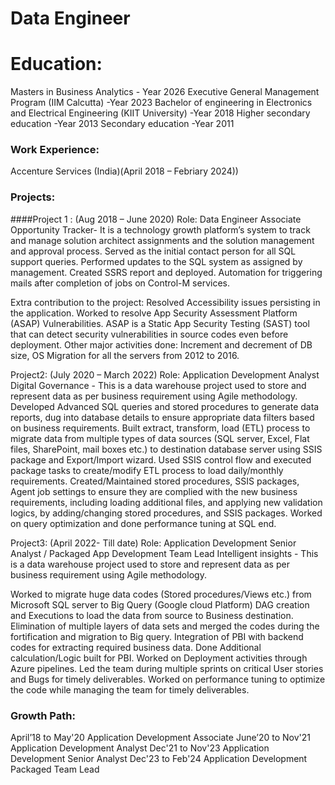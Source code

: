 # Data Engineer

# Education:
Masters in Business Analytics                                                         - Year 2026
Executive General Management Program (IIM Calcutta)				                          	-Year 2023
Bachelor of engineering in Electronics and Electrical Engineering (KIIT University)	 	-Year 2018
Higher secondary education								                                            -Year 2013
Secondary education									                                                  -Year 2011

### Work Experience:
Accenture Services (India)(April 2018 – Febriary 2024))

### Projects:
####Project 1 : (Aug 2018 – June 2020)
Role: Data Engineer Associate 
Opportunity Tracker- It is a technology growth platform’s system to track and manage solution architect assignments and the solution management and approval process.
Served as the initial contact person for all SQL support queries.
Performed updates to the SQL system as assigned by management.
Created SSRS report and deployed.
Automation for triggering mails after completion of jobs on Control-M services.

Extra contribution to the project: 
Resolved Accessibility issues persisting in the application.
Worked to resolve App Security Assessment Platform (ASAP) Vulnerabilities. ASAP is a Static App Security Testing (SAST) tool that can detect security vulnerabilities in source codes even before deployment.
Other major activities done: Increment and decrement of DB size, OS Migration for all the servers from 2012 to 2016.

Project2: (July 2020 – March 2022)
Role: Application Development Analyst 
Digital Governance - This is a data warehouse project used to store and represent data as per business requirement using Agile methodology. 
Developed Advanced SQL queries and stored procedures to generate data reports, dug into database details to ensure appropriate data filters based on business requirements.
Built extract, transform, load (ETL) process to migrate data from multiple types of data sources (SQL server, Excel, Flat files, SharePoint, mail boxes etc.) to destination database server using SSIS package and Export/Import wizard.
Used SSIS control flow and executed package tasks to create/modify ETL process to load daily/monthly requirements.
Created/Maintained stored procedures, SSIS packages, Agent job settings to ensure they are complied with the new business requirements, including loading additional files, and applying new validation logics, by adding/changing stored procedures, and SSIS packages.
Worked on query optimization and done performance tuning at SQL end.


Project3: (April 2022- Till date)
Role: Application Development Senior Analyst / Packaged App Development Team Lead
Intelligent insights - This is a data warehouse project used to store and represent data as per business requirement using Agile methodology. 

Worked to migrate huge data codes (Stored procedures/Views etc.) from Microsoft SQL server to Big Query (Google cloud Platform)
DAG creation and Executions to load the data from source to Business destination.
Elimination of multiple layers of data sets and merged the codes during the fortification and migration to Big query.
Integration of PBI with backend codes for extracting required business data.
Done Additional calculation/Logic built for PBI.
Worked on Deployment activities through Azure pipelines.
Led the team during multiple sprints on critical User stories and Bugs for timely deliverables.
Worked on performance tuning to optimize the code while managing the team for timely deliverables.


### Growth Path:
April’18 to May'20	            Application Development Associate
June’20 to Nov'21 	            Application Development Analyst 
Dec'21 to Nov'23                Application Development Senior Analyst
Dec'23 to Feb'24                Application Development Packaged Team Lead
